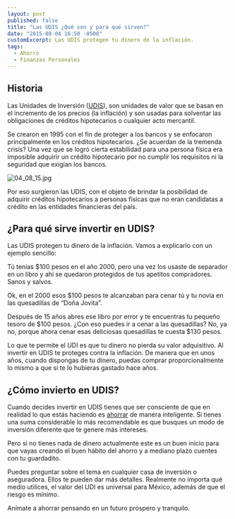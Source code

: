 ```yaml
---
layout: post
published: false
title: "Las UDIS ¿Qué son y para qué sirven?"
date: "2015-08-04 16:50 -0500"
customExcerpt: Las UDIS protegen tu dinero de la inflación.
tags: 
  - Ahorro
  - Finanzas Personales
---
```


## Historia

Las Unidades de Inversión ([UDIS](http://www.sat.gob.mx/informacion_fiscal/tablas_indicadores/Paginas/udis_principal.aspx)), son unidades de valor que se basan en el incremento de los precios (la inflación) y son usadas para solventar las obligaciones de créditos hipotecarios o cualquier acto mercantil. 

Se crearon en 1995 con el fin de proteger a los bancos y se enfocaron principalmente en los créditos hipotecarios. ¿Se acuerdan de la tremenda crisis? Una vez que se logró cierta estabilidad para una persona física era imposible adquirir un crédito hipotecario por no cumplir los requisitos ni la seguridad que exigían los bancos.

![04_08_15.jpg]({{site.baseurl}}/img/04_08_15.jpg)

Por eso surgieron las UDIS, con el objeto de brindar la posibilidad de adquirir créditos hipotecarios a personas físicas que no eran candidatas a crédito en las entidades financieras del país.

## ¿Para qué sirve invertir en UDIS?

Las UDIS protegen tu dinero de la inflación. Vamos a explicarlo con un ejemplo sencillo:

Tú tenías $100 pesos en el año 2000, pero una vez los usaste de separador en un libro y ahí se quedaron protegidos de tus apetitos compradores. Sanos y salvos.

Ok, en el 2000 esos $100 pesos te alcanzaban para cenar tú y tu novia en las quesadillas de “Doña Jovita”. 

Después de 15 años abres ese libro por error y te encuentras tu pequeño tesoro de $100 pesos. ¿Con eso puedes ir a cenar a las quesadillas? No, ya no, porque ahora cenar esas deliciosas quesadillas te cuesta $130 pesos.

Lo que te permite el UDI es que tu dinero no pierda su valor adquisitivo. Al invertir en UDIS te proteges contra la inflación. De manera que en unos años, cuando dispongas de tu dinero, puedas comprar proporcionalmente lo mismo a que si te lo hubieras gastado hace años.

## ¿Cómo invierto en UDIS?

Cuando decides invertir en UDIS tienes que ser consciente de que en realidad lo que estás haciendo es [ahorrar](https://www.youtube.com/watch?v=MXL6k7fyzws) de manera inteligente. Si tienes una suma considerable lo más recomendable es que busques un modo de inversión diferente que te genere más intereses. 

Pero si no tienes nada de dinero actualmente este es un buen inicio para que vayas creando el buen hábito del ahorro y a mediano plazo cuentes con tu guardadito.

Puedes preguntar sobre el tema en cualquier casa de inversión o aseguradora. Ellos te pueden dar más detalles. Realmente no importa qué medio utilices, el valor del UDI es universal para México, además de que el riesgo es mínimo.

Anímate a ahorrar pensando en un futuro próspero y tranquilo.

